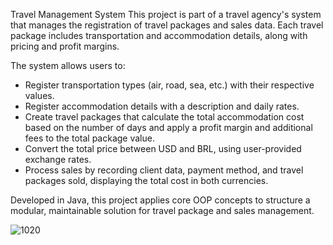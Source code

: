 Travel Management System
This project is part of a travel agency's system that manages the registration of travel packages and sales data. Each travel package includes transportation and accommodation details, along with pricing and profit margins.

The system allows users to:
- Register transportation types (air, road, sea, etc.) with their respective values.
- Register accommodation details with a description and daily rates.
- Create travel packages that calculate the total accommodation cost based on the number of days and apply a profit margin and additional fees to the total package value.
- Convert the total price between USD and BRL, using user-provided exchange rates.
- Process sales by recording client data, payment method, and travel packages sold, displaying the total cost in both currencies.

Developed in Java, this project applies core OOP concepts to structure a modular, maintainable solution for travel package and sales management.

![1020](https://github.com/user-attachments/assets/d7b3827c-5d56-41cc-b6df-71721b3d1d43)
